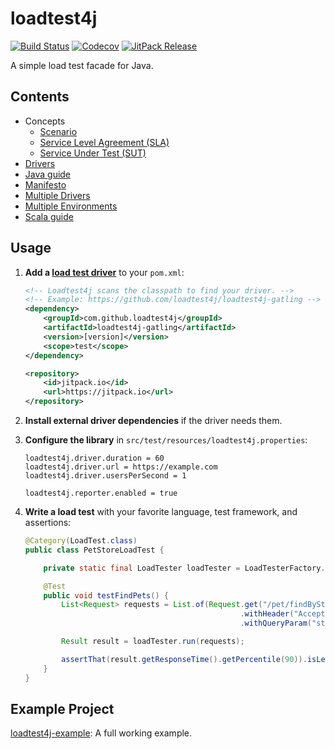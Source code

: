 # loadtest4j

[![Build Status](https://travis-ci.com/loadtest4j/loadtest4j.svg?branch=master)](https://travis-ci.com/loadtest4j/loadtest4j)
[![Codecov](https://codecov.io/gh/loadtest4j/loadtest4j/branch/master/graph/badge.svg)](https://codecov.io/gh/loadtest4j/loadtest4j)
[![JitPack Release](https://jitpack.io/v/com.github.loadtest4j/loadtest4j.svg)](https://jitpack.io/#com.github.loadtest4j/loadtest4j)

A simple load test facade for Java.

## Contents

- Concepts
  - [Scenario](concepts/scenario.md)
  - [Service Level Agreement (SLA)](concepts/sla.md)
  - [Service Under Test (SUT)](concepts/sut.md)
- [Drivers](drivers.md)
- [Java guide](java.md)
- [Manifesto](manifesto.md)
- [Multiple Drivers](multiple-drivers.md)
- [Multiple Environments](multiple-environments.md)
- [Scala guide](scala.md)

## Usage

1. **Add a [load test driver](drivers.md)** to your `pom.xml`:
    
    ```xml
    <!-- Loadtest4j scans the classpath to find your driver. -->
    <!-- Example: https://github.com/loadtest4j/loadtest4j-gatling -->
    <dependency>
        <groupId>com.github.loadtest4j</groupId>
        <artifactId>loadtest4j-gatling</artifactId>
        <version>[version]</version>
        <scope>test</scope>
    </dependency>
    ```
    
    ```xml
    <repository>
        <id>jitpack.io</id>
        <url>https://jitpack.io</url>
    </repository>
    ```
    
2. **Install external driver dependencies** if the driver needs them.

3. **Configure the library** in `src/test/resources/loadtest4j.properties`:
    
    ```properties
    loadtest4j.driver.duration = 60
    loadtest4j.driver.url = https://example.com
    loadtest4j.driver.usersPerSecond = 1
    
    loadtest4j.reporter.enabled = true
    ```
    
4. **Write a load test** with your favorite language, test framework, and assertions:
    
    ```java
    @Category(LoadTest.class)
    public class PetStoreLoadTest {
    
        private static final LoadTester loadTester = LoadTesterFactory.getLoadTester();
    
        @Test
        public void testFindPets() {
            List<Request> requests = List.of(Request.get("/pet/findByStatus")
                                                    .withHeader("Accept", "application/json")
                                                    .withQueryParam("status", "available"));
    
            Result result = loadTester.run(requests);
    
            assertThat(result.getResponseTime().getPercentile(90)).isLessThanOrEqualTo(Duration.ofMillis(500));
        }
    }
    ```

## Example Project

[loadtest4j-example](https://github.com/loadtest4j/loadtest4j-example): A full working example.

